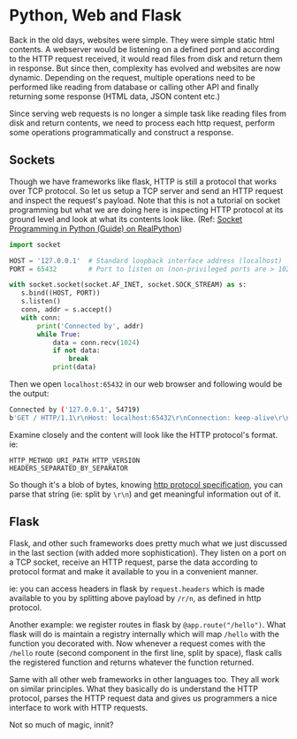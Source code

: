 # Python, Web and Flask

Back in the old days, websites were simple. They were simple static html contents. A webserver would be listening on a defined port and according to the HTTP request received, it would read files from disk and return them in response. But since then, complexity has evolved and websites are now dynamic. Depending on the request, multiple operations need to be performed like reading from database or calling other API and finally returning some response (HTML data, JSON content etc.)

Since serving web requests is no longer a simple task like reading files from disk and return contents, we need to process each http request, perform some operations programmatically and construct a response.

## Sockets

Though we have frameworks like flask, HTTP is still a protocol that works over TCP protocol. So let us setup a TCP server and send an HTTP request and inspect the request's payload. Note that this is not a tutorial on socket programming but what we are doing here is inspecting HTTP protocol at its ground level and look at what its contents look like. (Ref: [Socket Programming in Python (Guide) on RealPython](https://realpython.com/python-sockets/))

```python
import socket

HOST = '127.0.0.1'  # Standard loopback interface address (localhost)
PORT = 65432        # Port to listen on (non-privileged ports are > 1023)

with socket.socket(socket.AF_INET, socket.SOCK_STREAM) as s:
   s.bind((HOST, PORT))
   s.listen()
   conn, addr = s.accept()
   with conn:
       print('Connected by', addr)
       while True:
           data = conn.recv(1024)
           if not data:
               break
           print(data)
```

Then we open `localhost:65432` in our web browser and following would be the output:

```bash
Connected by ('127.0.0.1', 54719)
b'GET / HTTP/1.1\r\nHost: localhost:65432\r\nConnection: keep-alive\r\nDNT: 1\r\nUpgrade-Insecure-Requests: 1\r\nUser-Agent: Mozilla/5.0 (Macintosh; Intel Mac OS X 10_15_7) AppleWebKit/537.36 (KHTML, like Gecko) Chrome/85.0.4183.83 Safari/537.36 Edg/85.0.564.44\r\nAccept: text/html,application/xhtml+xml,application/xml;q=0.9,image/webp,image/apng,*/*;q=0.8,application/signed-exchange;v=b3;q=0.9\r\nSec-Fetch-Site: none\r\nSec-Fetch-Mode: navigate\r\nSec-Fetch-User: ?1\r\nSec-Fetch-Dest: document\r\nAccept-Encoding: gzip, deflate, br\r\nAccept-Language: en-US,en;q=0.9\r\n\r\n'
```

Examine closely and the content will look like the HTTP protocol's format. ie:

```text
HTTP_METHOD URI_PATH HTTP_VERSION
HEADERS_SEPARATED_BY_SEPARATOR
```

So though it's a blob of bytes, knowing [http protocol specification](https://tools.ietf.org/html/rfc2616), you can parse that string (ie: split by `\r\n`) and get meaningful information out of it.

## Flask

Flask, and other such frameworks does pretty much what we just discussed in the last section (with added more sophistication). They listen on a port on a TCP socket, receive an HTTP request, parse the data according to protocol format and make it available to you in a convenient manner.

ie: you can access headers in flask by `request.headers` which is made available to you by splitting above payload by `/r/n`, as defined in http protocol.

Another example: we register routes in flask by `@app.route("/hello")`. What flask will do is maintain a registry internally which will map `/hello` with the function you decorated with. Now whenever a request comes with the `/hello` route (second component in the first line, split by space), flask calls the registered function and returns whatever the function returned.

Same with all other web frameworks in other languages too. They all work on similar principles. What they basically do is understand the HTTP protocol, parses the HTTP request data and gives us programmers a nice interface to work with HTTP requests.

Not so much of magic, innit?
